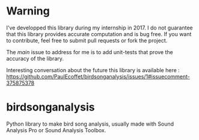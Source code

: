 # Warning

I've developped this library during my internship in 2017. I do not guarantee that this library provides accurate computation and is bug free. If you want to contribute, feel free to submit pull requests or fork the project. 

The *main* issue to address for me is to add unit-tests that prove the accuracy of the library.

Interesting conversation about the future this library is available here : https://github.com/PaulEcoffet/birdsonganalysis/issues/1#issuecomment-375875378


# birdsonganalysis
Python library to make bird song analysis, usually made with Sound Analysis Pro or Sound Analysis Toolbox.
